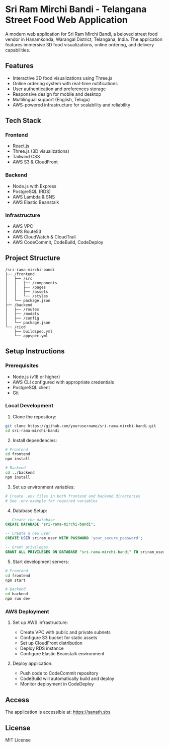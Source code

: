 # Sri Ram Mirchi Bandi - Telangana Street Food Web Application

A modern web application for Sri Ram Mirchi Bandi, a beloved street food vendor in Hanamkonda, Warangal District, Telangana, India. The application features immersive 3D food visualizations, online ordering, and delivery capabilities.

## Features

- Interactive 3D food visualizations using Three.js
- Online ordering system with real-time notifications
- User authentication and preferences storage
- Responsive design for mobile and desktop
- Multilingual support (English, Telugu)
- AWS-powered infrastructure for scalability and reliability

## Tech Stack

### Frontend
- React.js
- Three.js (3D visualizations)
- Tailwind CSS
- AWS S3 & CloudFront

### Backend
- Node.js with Express
- PostgreSQL (RDS)
- AWS Lambda & SNS
- AWS Elastic Beanstalk

### Infrastructure
- AWS VPC
- AWS Route53
- AWS CloudWatch & CloudTrail
- AWS CodeCommit, CodeBuild, CodeDeploy

## Project Structure

```
/sri-rama-mirchi-bandi
├── /frontend
│   ├── /src
│   │   ├── /components
│   │   ├── /pages
│   │   ├── /assets
│   │   └── /styles
│   └── package.json
├── /backend
│   ├── /routes
│   ├── /models
│   ├── /config
│   └── package.json
└── /cicd
    ├── buildspec.yml
    └── appspec.yml
```

## Setup Instructions

### Prerequisites
- Node.js (v18 or higher)
- AWS CLI configured with appropriate credentials
- PostgreSQL client
- Git

### Local Development

1. Clone the repository:
```bash
git clone https://github.com/yourusername/sri-rama-mirchi-bandi.git
cd sri-rama-mirchi-bandi
```

2. Install dependencies:
```bash
# Frontend
cd frontend
npm install

# Backend
cd ../backend
npm install
```

3. Set up environment variables:
```bash
# Create .env files in both frontend and backend directories
# See .env.example for required variables
```

4. Database Setup:
```sql
-- Create the database
CREATE DATABASE "sri-rama-mirchi-bandi";

-- Create a new user
CREATE USER sriram_user WITH PASSWORD 'your_secure_password';

-- Grant privileges
GRANT ALL PRIVILEGES ON DATABASE "sri-rama-mirchi-bandi" TO sriram_user;
```

5. Start development servers:
```bash
# Frontend
cd frontend
npm start

# Backend
cd backend
npm run dev
```

### AWS Deployment

1. Set up AWS infrastructure:
   - Create VPC with public and private subnets
   - Configure S3 bucket for static assets
   - Set up CloudFront distribution
   - Deploy RDS instance
   - Configure Elastic Beanstalk environment

2. Deploy application:
   - Push code to CodeCommit repository
   - CodeBuild will automatically build and deploy
   - Monitor deployment in CodeDeploy

## Access

The application is accessible at: https://sanath.sbs

## License

MIT License 